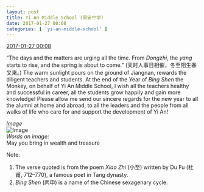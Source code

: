 ```yaml
---
layout: post
title: Yi An Middle School (易安中学)
date: 2017-01-27 00:08
categories: [ 'yi-an-middle-school' ]
---
```


<div class="weibo-info">
  <a href="http://weibo.com/6074218720/EsFmeh8ms">2017-01-27 00:08</a>
</div>

“The days and the matters are urging all the time. From *Dongzhi*, the *yang* starts to rise, and the spring is about to come.” (天时人事日相催，冬至阳生春又来。) The warm sunlight pours on the ground of Jiangnan, rewards the diligent teachers and students. At the end of the Year of *Bing Shen* the Monkey, on behalf of Yi An Middle School, I wish all the teachers healthy and successful in career, all the students grow happily and gain more knowledge! Please allow me send our sincere regards for the new year to all the alumni at home and abroad, to all the leaders and the people from all walks of life who care for and support the development of Yi An!

<!-- more -->

*Image*  
![Image](http://wx4.sinaimg.cn/mw690/006D4NLGgy1fc4h63rl9qj30j60x1n3y.jpg)  
*Words on image:*  
May you bring in wealth and treasure

Note:
1. The verse quoted is from the poem *Xiao Zhi* (小至) written by Du Fu (杜甫, 712–770), a famous poet in Tang dynasty.
1. *Bing Shen* (丙申) is a name of the Chinese sexagenary cycle.
